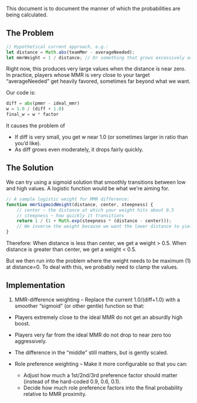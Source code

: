 This document is to document the manner of which the probabilities are being calculated. 


## The Problem

```js
// Hypothetical current approach, e.g.:
let distance = Math.abs(teamMmr - averageNeeded);
let mmrWeight = 1 / distance; // Or something that grows excessively as distance -> 0
```

Right now, this produces very large values when the distance is near zero. In practice, players whose MMR is very close to your target “averageNeeded” get heavily favored, sometimes far beyond what we want.


Our code is:

```python
diff = abs(pmmr - ideal_mmr)
w = 1.0 / (diff + 1.0)
final_w = w * factor
```
It causes the problem of
- If diff is very small, you get w near 1.0 (or sometimes larger in ratio than you’d like).
- As diff grows even moderately, it drops fairly quickly.



## The Solution

We can try using a sigmoid solution that smoothly transitions between low and high values. A logistic function would be what we're aiming for. 

```js
// A sample logistic weight for MMR difference:
function mmrSigmoidWeight(distance, center, steepness) {
    // center ~ the distance at which your weight hits about 0.5
    // steepness ~ how quickly it transitions
    return 1 / (1 + Math.exp(steepness * (distance - center)));
    // We inverse the weight because we want the lower distance to yield higher weight
}
```
Therefore:
    When distance is less than center, we get a weight > 0.5.
    When distance is greater than center, we get a weight < 0.5.


But we then run into the problem where the weight needs to be maximum (1) at distance=0. To deal with this, we probably need to clamp the values. 


## Implementation


1. MMR-difference weighting – Replace the current 1.0/(diff+1.0) with a smoother “sigmoid” (or other gentle) function so that:

- Players extremely close to the ideal MMR do not get an absurdly high boost.
- Players very far from the ideal MMR do not drop to near zero too aggressively.
- The difference in the “middle” still matters, but is gently scaled.
- Role preference weighting – Make it more configurable so that you can:

    - Adjust how much a 1st/2nd/3rd preference factor should matter (instead of the hard-coded 0.9, 0.6, 0.1).
    - Decide how much role preference factors into the final probability relative to MMR proximity.